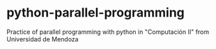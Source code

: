 # python-parallel-programming
Practice of parallel programming with python in "Computación II" from Universidad de Mendoza

